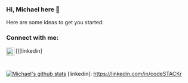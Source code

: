 ### Hi, Michael here 👋

<!--
**michaelmesfn/michaelmesfn** is a ✨ _special_ ✨ repository because its `README.md` (this file) appears on your GitHub profile.
-->
Here are some ideas to get you started:
### Connect with me:

[<img align="left" alt="codeSTACKr | LinkedIn" width="22px" src="https://cdn.jsdelivr.net/npm/simple-icons@v3/icons/linkedin.svg" />][linkedin]
<!-- [<img align="left" alt="codeSTACKr | Twitter" width="22px" src="https://cdn.jsdelivr.net/npm/simple-icons@v3/icons/twitter.svg" />][twitter]
[<img align="left" alt="codeSTACKr | Instagram" width="22px" src="https://cdn.jsdelivr.net/npm/simple-icons@v3/icons/instagram.svg" />][instagram]
-->
<br />


[![Michael's github stats](https://github-readme-stats.vercel.app/api?username=michaelmesfn)](https://github.com/michaelmesfn/github-readme-stats)
[linkedin]: https://linkedin.com/in/codeSTACKr
